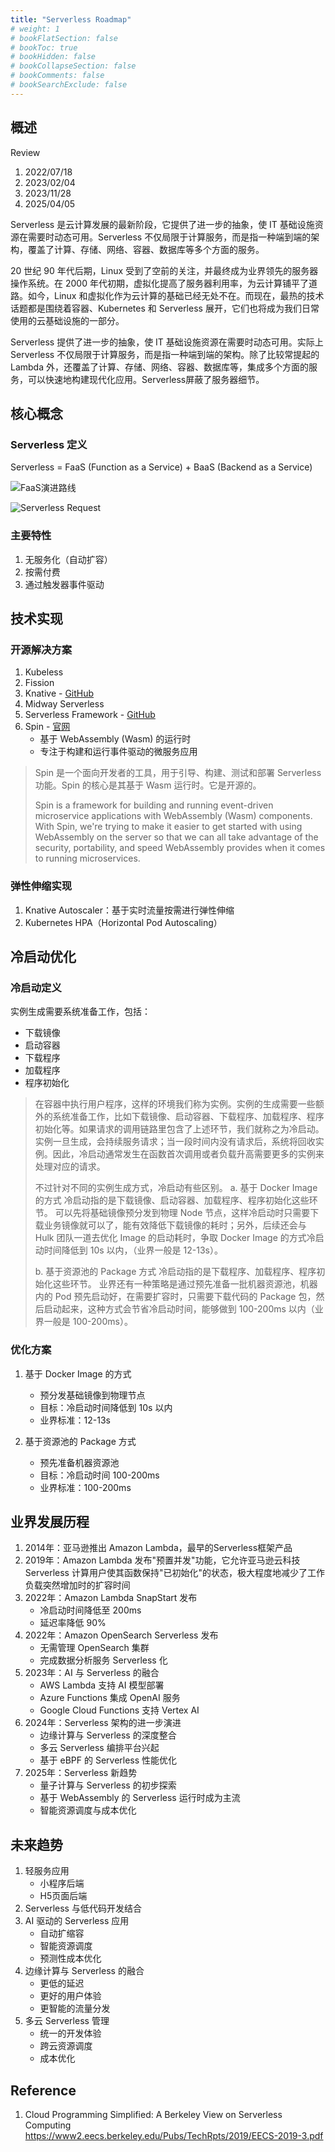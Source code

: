 ```yaml
---
title: "Serverless Roadmap"
# weight: 1
# bookFlatSection: false
# bookToc: true
# bookHidden: false
# bookCollapseSection: false
# bookComments: false
# bookSearchExclude: false
---
```


## 概述

Review

1. 2022/07/18
2. 2023/02/04
3. 2023/11/28
4. 2025/04/05

Serverless 是云计算发展的最新阶段，它提供了进一步的抽象，使 IT 基础设施资源在需要时动态可用。Serverless 不仅局限于计算服务，而是指一种端到端的架构，覆盖了计算、存储、网络、容器、数据库等多个方面的服务。

20 世纪 90 年代后期，Linux 受到了空前的关注，并最终成为业界领先的服务器操作系统。在 2000 年代初期，虚拟化提高了服务器利用率，为云计算铺平了道路。如今，Linux 和虚拟化作为云计算的基础已经无处不在。而现在，最热的技术话题都是围绕着容器、Kubernetes 和 Serverless 展开，它们也将成为我们日常使用的云基础设施的一部分。

Serverless 提供了进一步的抽象，使 IT 基础设施资源在需要时动态可用。实际上 Serverless 不仅局限于计算服务，而是指一种端到端的架构。除了比较常提起的 Lambda 外，还覆盖了计算、存储、网络、容器、数据库等，集成多个方面的服务，可以快速地构建现代化应用。Serverless屏蔽了服务器细节。

## 核心概念

### Serverless 定义

Serverless = FaaS (Function as a Service) + BaaS (Backend as a Service)

![FaaS演进路线](images/serverless-revolution.jpg)

![Serverless Request](images/serverless-flow.jpg)

### 主要特性

1. 无服务化（自动扩容）
2. 按需付费
3. 通过触发器事件驱动

## 技术实现

### 开源解决方案

1. Kubeless
2. Fission
3. Knative - [GitHub](https://github.com/knative/serving)
4. Midway Serverless
5. Serverless Framework - [GitHub](https://github.com/serverless/serverless)
6. Spin - [官网](https://developer.fermyon.com/spin/index)
   - 基于 WebAssembly (Wasm) 的运行时
   - 专注于构建和运行事件驱动的微服务应用

> Spin 是一个面向开发者的工具，用于引导、构建、测试和部署 Serverless功能。Spin 的核心是其基于 Wasm 运行时。它是开源的。
>
> Spin is a framework for building and running event-driven microservice applications with WebAssembly (Wasm) components. With Spin, we're trying to make it easier to get started with using WebAssembly on the server so that we can all take advantage of the security, portability, and speed WebAssembly provides when it comes to running microservices.

### 弹性伸缩实现

1. Knative Autoscaler：基于实时流量按需进行弹性伸缩
2. Kubernetes HPA（Horizontal Pod Autoscaling）

## 冷启动优化

### 冷启动定义

实例生成需要系统准备工作，包括：

- 下载镜像
- 启动容器
- 下载程序
- 加载程序
- 程序初始化

> 在容器中执行用户程序，这样的环境我们称为实例。实例的生成需要一些额外的系统准备工作，比如下载镜像、启动容器、下载程序、加载程序、程序初始化等。如果请求的调用链路里包含了上述环节，我们就称之为冷启动。实例一旦生成，会持续服务请求；当一段时间内没有请求后，系统将回收实例。因此，冷启动通常发生在函数首次调用或者负载升高需要更多的实例来处理对应的请求。
>
> 不过针对不同的实例生成方式，冷启动有些区别。
> a. 基于 Docker Image 的方式
> 冷启动指的是下载镜像、启动容器、加载程序、程序初始化这些环节。
> 可以先将基础镜像预分发到物理 Node 节点，这样冷启动时只需要下载业务镜像就可以了，能有效降低下载镜像的耗时；另外，后续还会与 Hulk 团队一道去优化 Image 的启动耗时，争取 Docker Image 的方式冷启动时间降低到 10s 以内，（业界一般是 12-13s）。
>
> b. 基于资源池的 Package 方式
> 冷启动指的是下载程序、加载程序、程序初始化这些环节。
> 业界还有一种策略是通过预先准备一批机器资源池，机器内的 Pod 预先启动好，在需要扩容时，只需要下载代码的 Package 包，然后启动起来，这种方式会节省冷启动时间，能够做到 100-200ms 以内（业界一般是 100-200ms）。

### 优化方案

1. 基于 Docker Image 的方式
   - 预分发基础镜像到物理节点
   - 目标：冷启动时间降低到 10s 以内
   - 业界标准：12-13s

2. 基于资源池的 Package 方式
   - 预先准备机器资源池
   - 目标：冷启动时间 100-200ms
   - 业界标准：100-200ms

## 业界发展历程

1. 2014年：亚马逊推出 Amazon Lambda，最早的Serverless框架产品
2. 2019年：Amazon Lambda 发布"预置并发"功能，它允许亚马逊云科技 Serverless 计算用户使其函数保持"已初始化"的状态，极大程度地减少了工作负载突然增加时的扩容时间
3. 2022年：Amazon Lambda SnapStart 发布
   - 冷启动时间降低至 200ms
   - 延迟率降低 90%
4. 2022年：Amazon OpenSearch Serverless 发布
   - 无需管理 OpenSearch 集群
   - 完成数据分析服务 Serverless 化
5. 2023年：AI 与 Serverless 的融合
   - AWS Lambda 支持 AI 模型部署
   - Azure Functions 集成 OpenAI 服务
   - Google Cloud Functions 支持 Vertex AI
6. 2024年：Serverless 架构的进一步演进
   - 边缘计算与 Serverless 的深度整合
   - 多云 Serverless 编排平台兴起
   - 基于 eBPF 的 Serverless 性能优化
7. 2025年：Serverless 新趋势
   - 量子计算与 Serverless 的初步探索
   - 基于 WebAssembly 的 Serverless 运行时成为主流
   - 智能资源调度与成本优化

## 未来趋势

1. 轻服务应用
   - 小程序后端
   - H5页面后端
2. Serverless 与低代码开发结合
3. AI 驱动的 Serverless 应用
   - 自动扩缩容
   - 智能资源调度
   - 预测性成本优化
4. 边缘计算与 Serverless 的融合
   - 更低的延迟
   - 更好的用户体验
   - 更智能的流量分发
5. 多云 Serverless 管理
   - 统一的开发体验
   - 跨云资源调度
   - 成本优化

## Reference

1. Cloud Programming Simplified: A Berkeley View on Serverless Computing <https://www2.eecs.berkeley.edu/Pubs/TechRpts/2019/EECS-2019-3.pdf>
